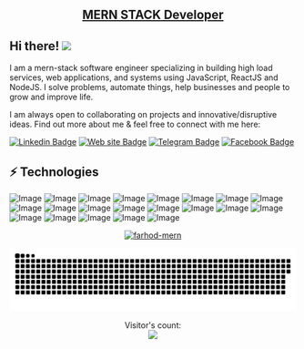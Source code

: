 <h2 align="center"><a href="https://farhod.vercel.app/" style="text-decoration: none, color:#00EF07">MERN STACK Developer</a></h2>

## Hi there! <img src="https://raw.githubusercontent.com/aemmadi/aemmadi/master/wave.gif" width="30px">

I am a mern-stack software engineer specializing in building high load services, web applications, and systems using JavaScript, ReactJS and NodeJS. I solve problems, automate things, help businesses and people to grow and improve life. </br>

I am always open to collaborating on projects and innovative/disruptive ideas. Find out more about me & feel free to connect with me here:

[![Linkedin Badge](https://img.shields.io/badge/LinkedIn-00BE02?style=for-the-badge&logo=linkedin&logoColor=white)](https://www.linkedin.com/in/farhod-shuhratovich/)
[![Web site Badge](	https://img.shields.io/badge/website-00BE02?style=for-the-badge&logo=About.me&logoColor=white)](https://farhod.vercel.app)
[![Telegram Badge](https://img.shields.io/badge/Telegram-00BE02?style=for-the-badge&logo=telegram&logoColor=white)](https://t.me/Farhod_shuhratovich)
[![Facebook Badge](https://img.shields.io/badge/Facebook-00BE02?style=for-the-badge&logo=facebook&logoColor=white)](https://www.facebook.com/farhod_shuhratovich/) 

<!-- <h2 align="left"><a href="https://farhod.vercel.app/" style="text-decoration: none">💻 About Me:</a></h2>

- :computer: I'm currently working on Nodejs
- :hourglass_flowing_sand:  Exploring Microservices & Event Driven Architecture
- :triangular_flag_on_post: I teach code on YouTube
- :muscle: Do Bodybuilding & Calisthenics
- :rocket: Always ready to collaborate for Dev Experiments
 -->
## ⚡ Technologies
![Image](https://img.shields.io/badge/-HTML5-00BE02?style=for-the-badge&logo=html5&logoColor=white)
![Image](https://img.shields.io/badge/-CSS3-00BE02?style=for-the-badge&logo=css3)
![Image](https://img.shields.io/badge/Sass-00BE02?style=for-the-badge&logo=sass&logoColor=white)
![Image](https://img.shields.io/badge/Tailwind_CSS-00BE02?style=for-the-badge&logo=tailwind-css&logoColor=white)
![Image](https://img.shields.io/badge/-Bootstrap-00BE02?style=for-the-badge&logo=bootstrap)
![Image](https://img.shields.io/badge/JavaScript-00BE02?style=for-the-badge&logo=javascript&logoColor=F7DF1E)
![Image](https://img.shields.io/badge/React-00BE02?style=for-the-badge&logo=react&logoColor=61DAFB)
![Image](https://img.shields.io/badge/Redux-00BE02?style=for-the-badge&logo=redux&logoColor=white)
![Image](https://img.shields.io/badge/next.js-00BE02?style=for-the-badge&logo=nextdotjs&logoColor=white)
![Image](https://img.shields.io/badge/GraphQl-00BE02?style=for-the-badge&logo=graphql&logoColor=white)
![Image](https://img.shields.io/badge/PostgreSQL-00BE02?style=for-the-badge&logo=postgresql&logoColor=white)
![Image](https://img.shields.io/badge/Node.js-00BE02?style=for-the-badge&logo=nodedotjs&logoColor=white)
![Image](https://img.shields.io/badge/Express.js-00BE02?style=for-the-badge&logo=express&logoColor=white)
![Image](https://img.shields.io/badge/MongoDB-00BE02?style=for-the-badge&logo=mongodb&logoColor=white)
![Image](https://img.shields.io/badge/TypeScript-00BE02?style=for-the-badge&logo=typescript&logoColor=white)
![Image](https://img.shields.io/badge/Socket.io-00BE02?&style=for-the-badge&logo=Socket.io&logoColor=white)
![Image](https://img.shields.io/badge/Webpack-00BE02?style=for-the-badge&logo=Webpack&logoColor=white)
![Image](https://img.shields.io/badge/Figma-00BE02?style=for-the-badge&logo=figma&logoColor=white)
![Image](https://img.shields.io/badge/Git-00BE02?style=for-the-badge&logo=git&logoColor=white)
![Image](https://img.shields.io/badge/Linux-00BE02?style=for-the-badge&logo=linux&logoColor=black)
![Image](https://img.shields.io/badge/mac%20os-00BE02?style=for-the-badge&logo=macos&logoColor=F0F0F0)


<!-- [![Farhod's GitHub stats](https://github-readme-stats.vercel.app/api?username=anuraghazra)](#) -->
<!-- https://github.com/ryo-ma/github-profile-trophy -->
<p align="center" style="color: #00BE02"> <a href="#"><img src="https://github-profile-trophy.vercel.app/?username=mathletedev&theme=onestar&row=1&margin-w=15&margin-h=15&no-bg=false" alt="farhod-mern" /></a> </p>

<p align="center"><a href=#><img src="contributions.svg"></a></p>

<p align="center"> 
  Visitor's count: <br>
  <img src="https://profile-counter.glitch.me/Farhod-MERN/count.svg" />
</p>
